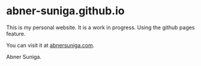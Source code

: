 # abner-suniga.github.io

This is my personal website. It is a work in progress. Using the github pages feature.

You can visit it at [abnersuniga.com](abnersuniga.com).

Abner Suniga.
